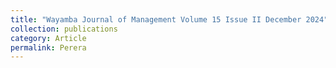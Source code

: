 ```yaml
---
title: "Wayamba Journal of Management Volume 15 Issue II December 2024"
collection: publications
category: Article 
permalink: Perera 
---
```

